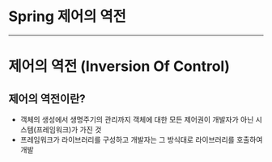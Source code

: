 # Spring 제어의 역전
-----------------
# 제어의 역전 (Inversion Of Control)
## 제어의 역전이란?
- 객체의 생성에서 생명주기의 관리까지 객체에 대한 모든 제어권이 개발자가 아닌 시스템(프레임워크)가 가진 것
- 프레임워크가 라이브러리를 구성하고 개발자는 그 방식대로 라이브러리를 호출하여 개발